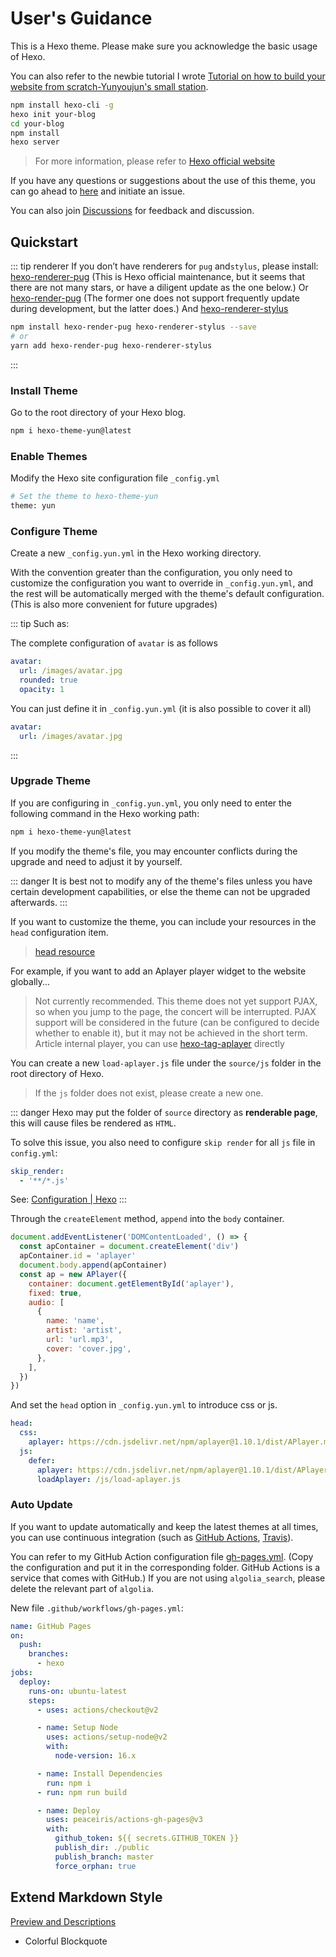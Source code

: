 # User's Guidance

This is a Hexo theme. Please make sure you acknowledge the basic usage of Hexo.

You can also refer to the newbie tutorial I wrote [Tutorial on how to build your website from scratch-Yunyoujun's small station](https://www.yunyoujun.cn/share/how-to-build-your-site/).

```bash
npm install hexo-cli -g
hexo init your-blog
cd your-blog
npm install
hexo server
```

> For more information, please refer to [Hexo official website](https://hexo.io/)

If you have any questions or suggestions about the use of this theme, you can go ahead to [here](https://github.com/YunYouJun/hexo-theme-yun/issues) and initiate an issue.

You can also join [Discussions](https://github.com/YunYouJun/hexo-theme-yun/discussions) for feedback and discussion.

## Quickstart

::: tip renderer
If you don’t have renderers for `pug` and`stylus`, please install:
[hexo-renderer-pug](https://github.com/hexojs/hexo-renderer-pug)
(This is Hexo official maintenance, but it seems that there are not many stars, or have a diligent update as the one below.)
Or [hexo-render-pug](https://github.com/maxknee/hexo-render-pug)
(The former one does not support frequently update during development, but the latter does.)
And [hexo-renderer-stylus](https://github.com/hexojs/hexo-renderer-stylus)

```bash
npm install hexo-render-pug hexo-renderer-stylus --save
# or
yarn add hexo-render-pug hexo-renderer-stylus
```

:::

### Install Theme

Go to the root directory of your Hexo blog.

```bash
npm i hexo-theme-yun@latest
```

### Enable Themes

Modify the Hexo site configuration file `_config.yml`

```bash
# Set the theme to hexo-theme-yun
theme: yun
```

### Configure Theme

Create a new `_config.yun.yml` in the Hexo working directory.

With the convention greater than the configuration, you only need to customize the configuration you want to override in `_config.yun.yml`, and the rest will be automatically merged with the theme's default configuration. (This is also more convenient for future upgrades)

::: tip
Such as:

The complete configuration of `avatar` is as follows

```yaml
avatar:
  url: /images/avatar.jpg
  rounded: true
  opacity: 1
```

You can just define it in `_config.yun.yml` (it is also possible to cover it all)

```yaml
avatar:
  url: /images/avatar.jpg
```

:::

### Upgrade Theme

If you are configuring in `_config.yun.yml`, you only need to enter the following command in the Hexo working path:

```bash
npm i hexo-theme-yun@latest
```

If you modify the theme's file, you may encounter conflicts during the upgrade and need to adjust it by yourself.

::: danger
It is best not to modify any of the theme's files unless you have certain development capabilities, or else the theme can not be upgraded afterwards.
:::

If you want to customize the theme, you can include your resources in the `head` configuration item.

> [head resource](/guide/config.html#head-头部资源)

For example, if you want to add an Aplayer player widget to the website globally...

> Not currently recommended. This theme does not yet support PJAX, so when you jump to the page, the concert will be interrupted.
> PJAX support will be considered in the future (can be configured to decide whether to enable it), but it may not be achieved in the short term.
> Article internal player, you can use [hexo-tag-aplayer](https://github.com/MoePlayer/hexo-tag-aplayer) directly

You can create a new `load-aplayer.js` file under the `source/js` folder in the root directory of Hexo.

> If the `js` folder does not exist, please create a new one.

::: danger
Hexo may put the folder of `source` directory as **renderable page**, this will cause files be rendered as `HTML`.

To solve this issue, you also need to configure `skip render` for all `js` file in `config.yml`:

```yaml
skip_render:
  - '**/*.js'
```

See: [Configuration | Hexo](https://hexo.io/docs/configuration#Directory)
:::

Through the `createElement` method, `append` into the `body` container.

```js
document.addEventListener('DOMContentLoaded', () => {
  const apContainer = document.createElement('div')
  apContainer.id = 'aplayer'
  document.body.append(apContainer)
  const ap = new APlayer({
    container: document.getElementById('aplayer'),
    fixed: true,
    audio: [
      {
        name: 'name',
        artist: 'artist',
        url: 'url.mp3',
        cover: 'cover.jpg',
      },
    ],
  })
})
```

And set the `head` option in `_config.yun.yml` to introduce css or js.

```yaml
head:
  css:
    aplayer: https://cdn.jsdelivr.net/npm/aplayer@1.10.1/dist/APlayer.min.css
  js:
    defer:
      aplayer: https://cdn.jsdelivr.net/npm/aplayer@1.10.1/dist/APlayer.min.js
      loadAplayer: /js/load-aplayer.js
```

### Auto Update

If you want to update automatically and keep the latest themes at all times, you can use continuous integration (such as [GitHub Actions](https://github.com/features/actions), [Travis](https://travis-ci.com/)).

You can refer to my GitHub Action configuration file [gh-pages.yml](https://github.com/YunYouJun/yunyoujun.github.io/blob/hexo/.github/workflows/gh-pages.yml). (Copy the configuration and put it in the corresponding folder. GitHub Actions is a service that comes with GitHub.)
If you are not using `algolia_search`, please delete the relevant part of `algolia`.

New file `.github/workflows/gh-pages.yml`:

```yaml
name: GitHub Pages
on:
  push:
    branches:
      - hexo
jobs:
  deploy:
    runs-on: ubuntu-latest
    steps:
      - uses: actions/checkout@v2

      - name: Setup Node
        uses: actions/setup-node@v2
        with:
          node-version: 16.x

      - name: Install Dependencies
        run: npm i
      - run: npm run build

      - name: Deploy
        uses: peaceiris/actions-gh-pages@v3
        with:
          github_token: ${{ secrets.GITHUB_TOKEN }}
          publish_dir: ./public
          publish_branch: master
          force_orphan: true
```

## Extend Markdown Style

[Preview and Descriptions](https://www.yunyoujun.cn/yun/markdown.html)

- Colorful Blockquote
